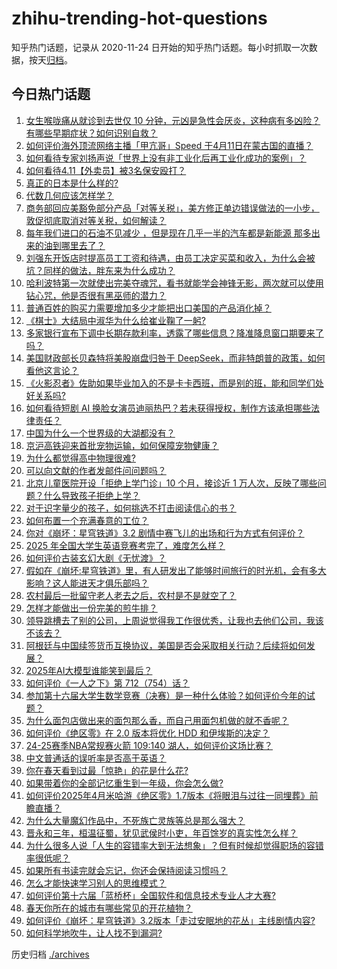 # zhihu-trending-hot-questions

知乎热门话题，记录从 2020-11-24
日开始的知乎热门话题。每小时抓取一次数据，按天[归档](./archives)。

## 今日热门话题

<!-- BEGIN -->
<!-- 最后更新时间 Mon Apr 14 2025 06:00:27 GMT+0800 (China Standard Time) -->

1. [女生喉咙痛从就诊到去世仅 10 分钟，元凶是急性会厌炎，这种病有多凶险？有哪些早期症状？如何识别自救？](https://www.zhihu.com/question/1894669033174954000)
1. [如何评价海外顶流网络主播「甲亢哥」Speed 于4月11日在蒙古国的直播？](https://www.zhihu.com/question/1894014156354601000)
1. [如何看待专家刘扬声说「世界上没有非工业化后再工业化成功的案例」？](https://www.zhihu.com/question/1894383700495557400)
1. [如何看待4.11【外卖员】被3名保安殴打？](https://www.zhihu.com/question/1894465514903933200)
1. [真正的日本是什么样的?](https://www.zhihu.com/question/276905271)
1. [代数几何应该怎样学？](https://www.zhihu.com/question/53678091)
1. [商务部回应美豁免部分产品「对等关税」，美方修正单边错误做法的一小步，敦促彻底取消对等关税，如何解读？](https://www.zhihu.com/question/1894830232600537000)
1. [每年我们进口的石油不见减少 ，但是现在几乎一半的汽车都是新能源 那多出来的油到哪里去了？](https://www.zhihu.com/question/9049104276)
1. [刘强东开饭店时提高员工工资和待遇，由员工决定买菜和收入，为什么会被坑？同样的做法，胖东来为什么成功？](https://www.zhihu.com/question/10117107612)
1. [哈利波特第一次就使出完美夺魂咒，看书就能学会神锋无影，两次就可以使用钻心咒，他是否很有黑巫师的潜力？](https://www.zhihu.com/question/12529898156)
1. [普通百姓的购买力需要增加多少才能把出口美国的产品消化掉？](https://www.zhihu.com/question/1893743928819291600)
1. [《棋士》大结局中淑华为什么给崔业鞠了一躬?](https://www.zhihu.com/question/1893587838706112000)
1. [多家银行宣布下调中长期存款利率，透露了哪些信息？降准降息窗口期要来了吗？](https://www.zhihu.com/question/1893726755866501400)
1. [美国财政部长贝森特将美股崩盘归咎于 DeepSeek，而非特朗普的政策，如何看他这言论？](https://www.zhihu.com/question/1893202037736456700)
1. [《火影忍者》佐助如果毕业加入的不是卡卡西班，而是别的班，能和同学们处好关系吗?](https://www.zhihu.com/question/9770388169)
1. [如何看待短剧 AI 换脸女演员迪丽热巴？若未获得授权，制作方该承担哪些法律责任？](https://www.zhihu.com/question/1894082179719460400)
1. [中国为什么一个世界级的大湖都没有？](https://www.zhihu.com/question/13850795371)
1. [京沪高铁迎来首批宠物运输，如何保障宠物健康？](https://www.zhihu.com/question/1893780313106260700)
1. [为什么都觉得高中物理很难?](https://www.zhihu.com/question/625757114)
1. [可以向文献的作者发邮件问问题吗？](https://www.zhihu.com/question/1891146889480623600)
1. [北京儿童医院开设「拒绝上学门诊」10 个月，接诊近 1 万人次，反映了哪些问题？什么导致孩子拒绝上学？](https://www.zhihu.com/question/1894685996509001000)
1. [对于识字量少的孩子，如何挑选不打击阅读信心的书？](https://www.zhihu.com/question/1891631147315884800)
1. [如何布置一个充满春意的工位？](https://www.zhihu.com/question/15751440910)
1. [你对《崩坏：星穹铁道》3.2 剧情中赛飞儿的出场和行为方式有何评价？](https://www.zhihu.com/question/1893593382544192000)
1. [2025 年全国大学生英语竞赛考完了，难度怎么样？](https://www.zhihu.com/question/1894723756477347000)
1. [如何评价古装玄幻大剧《无忧渡》？](https://www.zhihu.com/question/497476644)
1. [假如在《崩坏:星穹铁道》里，有人研发出了能够时间旅行的时光机，会有多大影响？这人能进天才俱乐部吗？](https://www.zhihu.com/question/4021218169)
1. [农村最后一批留守老人老去之后，农村是不是就空了？](https://www.zhihu.com/question/367018216)
1. [怎样才能做出一份完美的煎牛排？](https://www.zhihu.com/question/36237482)
1. [领导跳槽去了别的公司，上周说觉得我工作很优秀，让我也去他们公司，我该不该去？](https://www.zhihu.com/question/1893579499100143900)
1. [阿根廷与中国续签货币互换协议，美国是否会采取相关行动？后续将如何发展？](https://www.zhihu.com/question/1894365746462700500)
1. [2025年AI大模型谁能笑到最后？](https://www.zhihu.com/question/12886567074)
1. [如何评价《一人之下》第 712（754）话？](https://www.zhihu.com/question/1893771793212346600)
1. [参加第十六届大学生数学竞赛（决赛）是一种什么体验？如何评价今年的试题？](https://www.zhihu.com/question/1894362527607019500)
1. [为什么面包店做出来的面包那么香，而自己用面包机做的就不香呢？](https://www.zhihu.com/question/327101349)
1. [如何评价《绝区零》在 2.0 版本将优化 HDD 和伊埃斯的决定？](https://www.zhihu.com/question/1892917116128196400)
1. [24-25赛季NBA常规赛火箭 109:140 湖人，如何评价这场比赛？](https://www.zhihu.com/question/1894339772840916200)
1. [中文普通话的误听率是否高于英语？](https://www.zhihu.com/question/1890582904440087000)
1. [你在春天看到过最「惊艳」的花是什么花?](https://www.zhihu.com/question/1892573557860558300)
1. [如果带着你的全部记忆重生到一年级，你会怎么做?](https://www.zhihu.com/question/1890070206061183000)
1. [如何评价2025年4月米哈游《绝区零》1.7版本《将眼泪与过往一同埋葬》前瞻直播？](https://www.zhihu.com/question/1893716871255132200)
1. [为什么大量魔幻作品中，不死族亡灵族等总是那么强大？](https://www.zhihu.com/question/15458923572)
1. [晋永和三年，桓温征蜀，犹见武侯时小吏，年百馀岁的真实性怎么样？](https://www.zhihu.com/question/327929320)
1. [为什么很多人说「人生的容错率大到无法想象」？但有时候却觉得职场的容错率很低呢？](https://www.zhihu.com/question/1893262737137689600)
1. [如果所有书读完就会忘记，你还会保持阅读习惯吗？](https://www.zhihu.com/question/1894013995997946400)
1. [怎么才能快速学习别人的思维模式？](https://www.zhihu.com/question/292262821)
1. [如何评价第十六届「蓝桥杯」全国软件和信息技术专业人才大赛?](https://www.zhihu.com/question/1894043669012669400)
1. [春天你所在的城市有哪些常见的开花植物？](https://www.zhihu.com/question/15751298897)
1. [如何评价《崩坏：星穹铁道》3.2版本「走过安眠地的花丛」主线剧情内容?](https://www.zhihu.com/question/1893264881429500400)
1. [如何科学地吹牛，让人找不到漏洞?](https://www.zhihu.com/question/649675122)

<!-- END -->

历史归档 [./archives](./archives)
